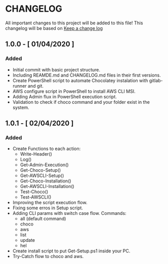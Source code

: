 # CHANGELOG

All important changes to this project will be added to this file! This changelog will be based on [Keep a change log](http://keepachangelog.com/)

## 1.0.0 - [ 01/04/2020 ] 

### Added

* Initial commit with basic project structure.
* Including REAMDE.md and CHANGELOG.md files in their first versions.
* Create PowerShell script to automate Chocolatey instalation with gitlab-runner and git.
* AWS configure script in PowerShell to install AWS CLI MSI.
* Adding Admin flux in PowerShell execution script.
* Validation to check if choco command and your folder exist in the system.

## 1.0.1 - [ 02/04/2020 ] 

### Added

* Create Functions to each action:
  * Write-Header()
  * Log()
  * Get-Admin-Execution()
  * Get-Choco-Setup()
  * Get-AWSCLI-Setup()
  * Get-Choco-Installation()
  * Get-AWSCLI-Installation()
  * Test-Choco()
  * Test-AWSCLI()
* Improving the script execution flow.
* Fixing some erros in Setup script.
* Adding CLI params with switch case flow. Commands:
  * all (default command)
  * choco
  * aws
  * list
  * update
  * hel
* Create install script to put Get-Setup.ps1 inside your PC.
* Try-Catch flow to choco and aws.
